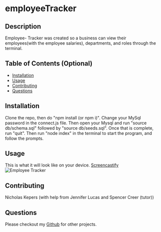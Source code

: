 # employeeTracker

## Description
Employee- Tracker was created so a business can view their employees(with the employee salaries), departments, and roles through the terminal. 

## Table of Contents (Optional)
* [Installation](#installation)
* [Usage](#usage)
* [Contributing](#contributing)
* [Questions](#questions)

## Installation
Clone the repo, then do "npm install (or npm i)". Change your MySql password in the connect.js file. Then open your Mysql and run "source db/schema.sql" followed by "source db/seeds.sql". Once that is complete, run "quit". Then run "node index" in the terminal to start the program, and follow the prompts. 

## Usage
This is what it will look like on your device. 
[Screencastify]()
![Employee Tracker]()

## Contributing
Nicholas Kepers (with help from Jennifer Lucas and Spencer Creer (tutor))

## Questions
Please checkout my [Github](https://github.com/Nkepers) for other projects.